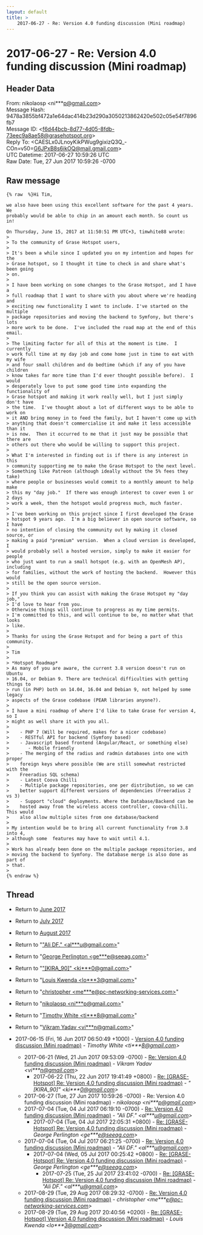 ```yaml
---
layout: default
title: >
    2017-06-27 - Re: Version 4.0 funding discussion (Mini roadmap)
---
```


# 2017-06-27 - Re: Version 4.0 funding discussion (Mini roadmap)

## Header Data

From: nikolaosp \<ni***p@gmail.com\><br>
Message Hash: 9478a3855bf472a1e64dac414b23d290a3050213862420e502c05e54f7896fb7<br>
Message ID: \<f6d44bcb-8d77-4d05-8fdb-73eec9a8ae58@grasehotspot.org\><br>
Reply To: \<CAESLx0JLnoyKikPWug9gixizQ3Q_-COn=v50=G6JPxB8s6ikOQ@mail.gmail.com\><br>
UTC Datetime: 2017-06-27 10:59:26 UTC<br>
Raw Date: Tue, 27 Jun 2017 10:59:26 -0700<br>

## Raw message

```
{% raw  %}Hi Tim,

we also have been using this excellent software for the past 4 years. We 
probably would be able to chip in an amount each month. So count us in!

On Thursday, June 15, 2017 at 11:50:51 PM UTC+3, timwhite88 wrote:
>
> To the community of Grase Hotspot users,
>
> It's been a while since I updated you on my intention and hopes for the 
> Grase hotspot, so I thought it time to check in and share what's been going 
> on.
>
> I have been working on some changes to the Grase Hotspot, and I have a 
> full roadmap that I want to share with you about where we're heading and 
> exciting new functionality I want to include. I've started on the multiple 
> package repositories and moving the backend to Symfony, but there's lots 
> more work to be done.  I've included the road map at the end of this email.
>
> The limiting factor for all of this at the moment is time.  I currently 
> work full time at my day job and come home just in time to eat with my wife 
> and four small children and do bedtime (which if any of you have children 
> know takes far more time than I'd ever thought possible before).  I would 
> desperately love to put some good time into expanding the functionality of 
> Grase hotspot and making it work really well, but I just simply don't have 
> the time.  I've thought about a lot of different ways to be able to work on 
> it AND bring money in to feed the family, but I haven't come up with 
> anything that doesn't commercialise it and make it less accessible than it 
> is now.  Then it occurred to me that it just may be possible that there are 
> others out there who would be willing to support this project.
>
> What I'm interested in finding out is if there is any interest in this 
> community supporting me to make the Grase Hotspot to the next level.  
> Something like Patreon (although ideally without the 5% fees they take) 
> where people or businesses would commit to a monthly amount to help make 
> this my "day job."  If there was enough interest to cover even 1 or 2 days 
> work a week, then the hotspot would progress much, much faster.
>
> I've been working on this project since I first developed the Grase 
> hotspot 9 years ago.  I'm a big believer in open source software, so I have 
> no intention of closing the community out by making it closed source, or 
> making a paid "premium" version.  When a cloud version is developed, I 
> would probably sell a hosted version, simply to make it easier for people 
> who just want to run a small hotspot (e.g. with an OpenMesh AP), including 
> for families, without the work of hosting the backend.  However this would 
> still be the open source version.
>
> If you think you can assist with making the Grase Hotspot my "day job," 
> I'd love to hear from you.  
> Otherwise things will continue to progress as my time permits.  
> I'm committed to this, and will continue to be, no matter what that looks 
> like.  
>
> Thanks for using the Grase Hotspot and for being a part of this community.
>
> Tim
>
> *Hotspot Roadmap*
> As many of you are aware, the current 3.8 version doesn't run on Ubuntu 
> 16.04, or Debian 9. There are technical difficulties with getting things to 
> run (in PHP) both on 14.04, 16.04 and Debian 9, not helped by some legacy 
> aspects of the Grase codebase (PEAR libraries anyone?).
>
> I have a mini roadmap of where I'd like to take Grase for version 4, so I 
> might as well share it with you all.
>
>    - PHP 7 (Will be required, makes for a nicer codebase)
>    - RESTful API for backend (Symfony based)
>    - Javascript based frontend (Angular/React, or something else)
>       - Mobile friendly
>    - The merging of the radius and radmin databases into one with proper 
>    foreign keys where possible (We are still somewhat restricted with the 
>    Freeradius SQL schema)
>    - Latest Coova Chilli
>    - Multiple package repositories, one per distribution, so we can 
>    better support different versions of dependencies (Freeradius 2 vs 3)
>    - Support "cloud" deployments. Where the Database/Backend can be 
>    hosted away from the wireless access controller, coova-chilli. This would 
>    also allow multiple sites from one database/backend
>
> My intention would be to bring all current functionality from 3.8 into 4, 
> although some  features may have to wait until 4.1.
>
> Work has already been done on the multiple package repositories, and 
> moving the backend to Symfony. The database merge is also done as part of 
> that.
>
{% endraw %}
```

## Thread

+ Return to [June 2017](/archive/2017/06)
+ Return to [July 2017](/archive/2017/07)
+ Return to [August 2017](/archive/2017/08)

+ Return to "["Ali DF." <al***u<span>@</span>gmail.com>](/authors/al___u_at_gmail_com)"
+ Return to "[George Perlington <ge***e<span>@</span>seeag.com>](/authors/ge___e_at_seeag_com)"
+ Return to "["[KIRA_90]" <ki***0<span>@</span>gmail.com>](/authors/ki___0_at_gmail_com)"
+ Return to "[Louis Kwenda <lo***3<span>@</span>gmail.com>](/authors/lo___3_at_gmail_com)"
+ Return to "[christopher <me***e<span>@</span>pc-networking-services.com>](/authors/me___e_at_pcnetworkingservices_com)"
+ Return to "[nikolaosp <ni***p<span>@</span>gmail.com>](/authors/ni___p_at_gmail_com)"
+ Return to "[Timothy White <ti***8<span>@</span>gmail.com>](/authors/ti___8_at_gmail_com)"
+ Return to "[Vikram Yadav <vi***n<span>@</span>gmail.com>](/authors/vi___n_at_gmail_com)"

+ 2017-06-15 (Fri, 16 Jun 2017 06:50:49 +1000) - [Version 4.0 funding discussion (Mini roadmap)](/archive/2017/06/ba252d22f17490004c7d25792aefd717a63e585f41ab1bc10e22eb5e629351d9) - _Timothy White \<ti***8@gmail.com\>_
  + 2017-06-21 (Wed, 21 Jun 2017 09:53:09 -0700) - [Re: Version 4.0 funding discussion (Mini roadmap)](/archive/2017/06/7d3e405d5d0725c098dfb3dae24c063951d02c555ab129c3e97532208631d0cb) - _Vikram Yadav \<vi***n@gmail.com\>_
    + 2017-06-22 (Thu, 22 Jun 2017 19:41:49 +0800) - [Re: [GRASE-Hotspot] Re: Version 4.0 funding discussion (Mini roadmap)](/archive/2017/06/1398ba901837b173db89f8adce7943e0feb5fd85d4f1b87874ece74c4f02161f) - _"[KIRA_90]" \<ki***0@gmail.com\>_
  + 2017-06-27 (Tue, 27 Jun 2017 10:59:26 -0700) - Re: Version 4.0 funding discussion (Mini roadmap) - _nikolaosp \<ni***p@gmail.com\>_
  + 2017-07-04 (Tue, 04 Jul 2017 06:19:10 -0700) - [Re: Version 4.0 funding discussion (Mini roadmap)](/archive/2017/07/5151640e6b644f097af6ed2ad3ff77db3157353002aef9a62c23a7eea8115192) - _"Ali DF." \<al***u@gmail.com\>_
    + 2017-07-04 (Tue, 04 Jul 2017 22:05:31 +0800) - [Re: [GRASE-Hotspot] Re: Version 4.0 funding discussion (Mini roadmap)](/archive/2017/07/91680941ee90d22ba3ca840685e660b548526e209900872cd27c32e0e1d5c91a) - _George Perlington \<ge***e@seeag.com\>_
  + 2017-07-04 (Tue, 04 Jul 2017 06:21:25 -0700) - [Re: Version 4.0 funding discussion (Mini roadmap)](/archive/2017/07/9b03d06d91850461ac9a5cc1e3b30f966fe1dcccc32cc69ed771445a1955faaa) - _"Ali DF." \<al***u@gmail.com\>_
    + 2017-07-04 (Wed, 05 Jul 2017 00:25:42 +0800) - [Re: [GRASE-Hotspot] Re: Version 4.0 funding discussion (Mini roadmap)](/archive/2017/07/0251b1b6f52d36b3ae8a487df5fd613ad6dcda5ff4f9f857119aa6bd5aba87cb) - _George Perlington \<ge***e@seeag.com\>_
      + 2017-07-25 (Tue, 25 Jul 2017 23:41:02 -0700) - [Re: [GRASE-Hotspot] Re: Version 4.0 funding discussion (Mini roadmap)](/archive/2017/07/44833e09b39ddb07d375aa68eaa4d1a5a382be7cdf08e02f091638631034c8be) - _"Ali DF." \<al***u@gmail.com\>_
  + 2017-08-29 (Tue, 29 Aug 2017 08:29:32 -0700) - [Re: Version 4.0 funding discussion (Mini roadmap)](/archive/2017/08/af97a9b4c706a46b2225474db47156bef780f32aaa052b4daa336c6dd4d31ae2) - _christopher \<me***e@pc-networking-services.com\>_
  + 2017-08-29 (Tue, 29 Aug 2017 20:40:56 +0200) - [Re: [GRASE-Hotspot] Version 4.0 funding discussion (Mini roadmap)](/archive/2017/08/adfd9f1d1681229076182881782e510b4a8a0d8a68a8e4c59bb1b55d4352b607) - _Louis Kwenda \<lo***3@gmail.com\>_

